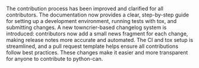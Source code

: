 The contribution process has been improved and clarified for all contributors. The documentation now provides a clear, step-by-step guide for setting up a development environment, running tests with tox, and submitting changes. A new towncrier-based changelog system is introduced: contributors now add a small news fragment for each change, making release notes more accurate and automated. The CI and tox setup is streamlined, and a pull request template helps ensure all contributions follow best practices. These changes make it easier and more transparent for anyone to contribute to python-can.
